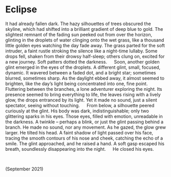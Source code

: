 # Eclipse

It had already fallen dark. The hazy silhouettes of trees obscured the skyline, which had shifted into a brilliant gradient of deep blue to gold. The slightest remnant of the fading sun peeked out from over the horizon, glinting in the droplets of water clinging onto the wet grass, like a thousand little golden eyes watching the day fade away. The grass parted for the soft intruder, a faint rustle stroking the silence like a night-time lullaby. Some drops fell, shaken from their drowsy half-sleep; others clung on, excited for a new journey. Soft patters dotted the darkness.
&emsp; Soon, another golden glint emerged in the eyes of the droplets. A different glint, small, focused, dynamic. It wavered between a faded dot, and a bright star; sometimes blurred, sometimes sharp. As the daylight ebbed away, it almost seemed to brighten, like the day’s light being concentrated into one, fine point. Fluttering between the branches, a lone adventurer exploring the night. Its presence seemed to bring everything to life, the leaves rising with a lively glow, the drops entranced by its light. Yet it made no sound, just a silent spectator, seeing without touching.
&emsp; From below, a silhouette peered curiously at the glint. His body was dark, indistinguishable; only two glittering sparks in his eyes. Those eyes, filled with emotion, unreadable in the darkness. A twinkle – perhaps a blink, or just the glint passing behind a branch. He made no sound, nor any movement. As he gazed, the glow grew larger. He tilted his head. A faint shadow of light passed over his face, tracing the smooth contours of his nose and cheek, catching the echo of a smile. The glint approached, and he raised a hand. A soft gasp escaped his breath, soundlessly disappearing into the night.
&emsp; He closed his eyes.


<br>


(September 2021)